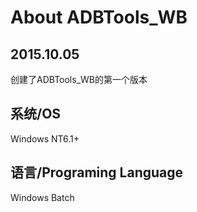 # About ADBTools_WB

## 2015.10.05

创建了ADBTools_WB的第一个版本

## 系统/OS

Windows NT6.1+

## 语言/Programing Language  

Windows Batch
